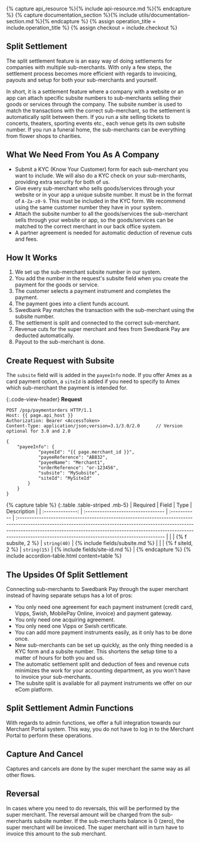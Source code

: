 {% capture api_resource %}{% include api-resource.md %}{% endcapture %}
{% capture documentation_section %}{% include utils/documentation-section.md %}{% endcapture %}
{% assign operation_title = include.operation_title %}
{% assign checkout = include.checkout %}

## Split Settlement

The split settlement feature is an easy way of doing settlements for companies
with multiple sub-merchants. With only a few steps, the settlement process
becomes more efficient with regards to invoicing, payouts and setup for both
your sub-merchants and yourself.

In short, it is a settlement feature where a company with a website or an app
can attach specific subsite numbers to sub-merchants selling their goods or
services through the company. The subsite number is used to match the
transactions with the correct sub-merchant, so the settlement is automatically
split between them. If you run a site selling tickets to concerts, theaters,
sporting events etc., each venue gets its own subsite number. If you run a
funeral home, the sub-merchants can be everything from flower shops to
charities.

## What We Need From You As A Company

*   Submit a KYC (Know Your Customer) form for each sub-merchant you want to
    include. We will also do a KYC check on your sub-merchants, providing extra
    security for both of us.
*   Give every sub-merchant who sells goods/services through your website or in
    your app a unique subsite number. It must be in the format of `A-Za-z0-9`.
    This must be included in the KYC form. We recommend using the same customer
    number they have in your system.
*   Attach the subsite number to all the goods/services the sub-merchant
    sells through your website or app, so the goods/services can be matched
    to the correct merchant in our back office system.
*   A partner agreement is needed for automatic deduction of revenue cuts
    and fees.

## How It Works

1.  We set up the sub-merchant subsite number in our system.
2.  You add the number in the request's subsite field when you create the
    payment for the goods or service.
3.  The customer selects a payment instrument and completes the payment.
4.  The payment goes into a client funds account.
5.  Swedbank Pay matches the transaction with the sub-merchant using the subsite
    number.
6.  The settlement is split and connected to the correct sub-merchant.
7.  Revenue cuts for the super merchant and fees from Swedbank Pay are deducted
    automatically.
8.  Payout to the sub-merchant is done.

## Create Request with Subsite

The `subsite` field will is added in the `payeeInfo` node. If you offer Amex
as a card payment option, a `siteId` is added if you need to specify to Amex
which sub-merchant the payment is intended for.

{:.code-view-header}
**Request**

```http
POST /psp/paymentorders HTTP/1.1
Host: {{ page.api_host }}
Authorization: Bearer <AccessToken>
Content-Type: application/json;version=3.1/3.0/2.0      // Version optional for 3.0 and 2.0

{
    "payeeInfo": {
            "payeeId": "{{ page.merchant_id }}",
            "payeeReference": "AB832",
            "payeeName": "Merchant1",
            "orderReference": "or-123456",
            "subsite": "MySubsite",
            "siteId": "MySiteId"
        }
    }
}
```

{% capture table %}
{:.table .table-striped .mb-5}
|     Required     | Field                              | Type         | Description                                                                                                                                                                                                                                                                                              |
| :--------------: | :--------------------------------- | :----------- | :------------------------------------------------------------------------------------------------------------------------------------------------------------------------------------------------------------------------------------------------------------------------------------------------------- |
|                  | {% f subsite, 2 %}                 | `string(40)` | {% include fields/subsite.md %} |
|                  | {% f siteId, 2 %}                 | `string(15)` | {% include fields/site-id.md %}                                                                                           |
{% endcapture %}
{% include accordion-table.html content=table %}

## The Upsides Of Split Settlement

Connecting sub-merchants to Swedbank Pay through the super merchant instead of
having separate setups has a lot of pros:

*   You only need one agreement for each payment instrument (credit card, Vipps,
    Swish, MobilePay Online, invoice) and payment gateway.
*   You only need one acquiring agreement.
*   You only need one Vipps or Swish certificate.
*   You can add more payment instruments easily, as it only has to be done once.
*   New sub-merchants can be set up quickly, as the only thing needed is a KYC
    form and a subsite number. This shortens the setup time to a matter of hours
    for both you and us.
*   The automatic settlement split and deduction of fees and revenue cuts
    minimizes the work for your accounting department, as you won't have to
    invoice your sub-merchants.
*   The subsite split is available for all payment instruments we offer on
    our eCom platform.

## Split Settlement Admin Functions

With regards to admin functions, we offer a full integration towards our
Merchant Portal system. This way, you do not have to log in to the Merchant
Portal to perform these operations.

## Capture And Cancel

Captures and cancels are done by the super merchant the same way as all other
flows.

## Reversal

In cases where you need to do reversals, this will be performed by the super
merchant. The reversal amount will be charged from the sub-merchants subsite
number. If the sub-merchants balance is 0 (zero), the super merchant will be
invoiced. The super merchant will in turn have to invoice this amount to the sub
merchant.
